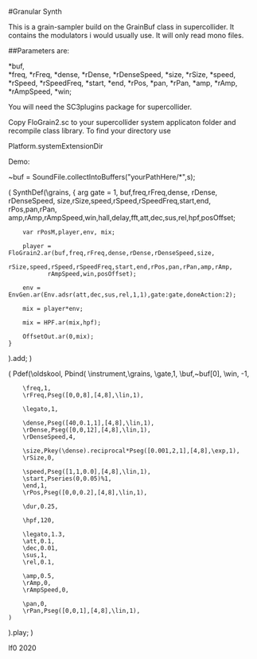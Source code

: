 #Granular Synth

This is a grain-sampler build on the GrainBuf class in supercollider.
It contains the modulators i would usually use. It will only read
mono files.

##Parameters are:

*buf,          
*freq,
*rFreq,
*dense,
*rDense,
*rDenseSpeed,
*size,
*rSize,
*speed,
*rSpeed,
*rSpeedFreq,
*start,
*end,
*rPos,
*pan,
*rPan,
*amp,
*rAmp,
*rAmpSpeed,
*win;

You will need the SC3plugins package for supercollider.

Copy FloGrain2.sc to your supercollider system applicaton folder and recompile
class library. To find your directory use

Platform.systemExtensionDir


Demo:

~buf = SoundFile.collectIntoBuffers("yourPathHere/*",s);

(
SynthDef(\grains,
	{
		arg gate = 1, buf,freq,rFreq,dense, rDense, rDenseSpeed,
		size,rSize,speed,rSpeed,rSpeedFreq,start,end, rPos,pan,rPan,
		amp,rAmp,rAmpSpeed,win,hall,delay,fft,att,dec,sus,rel,hpf,posOffset;

		var rPosM,player,env, mix;

		player = FloGrain2.ar(buf,freq,rFreq,dense,rDense,rDenseSpeed,size,
			  rSize,speed,rSpeed,rSpeedFreq,start,end,rPos,pan,rPan,amp,rAmp,
			   rAmpSpeed,win,posOffset);

		env = EnvGen.ar(Env.adsr(att,dec,sus,rel,1,1),gate:gate,doneAction:2);

		mix = player*env;

		mix = HPF.ar(mix,hpf);

		OffsetOut.ar(0,mix);
	}
).add;
)

(
Pdef(\oldskool,
	Pbind(
		\instrument,\grains,
		\gate,1,
		\buf,~buf[0],
		\win, -1,
		
		\freq,1,
		\rFreq,Pseg([0,0,8],[4,8],\lin,1),

		\legato,1,

		\dense,Pseg([40,0.1,1],[4,8],\lin,1),
		\rDense,Pseg([0,0,12],[4,8],\lin,1),
		\rDenseSpeed,4,

		\size,Pkey(\dense).reciprocal*Pseg([0.001,2,1],[4,8],\exp,1),
		\rSize,0,

		\speed,Pseg([1,1,0.0],[4,8],\lin,1),
		\start,Pseries(0,0.05)%1,
		\end,1,
		\rPos,Pseg([0,0,0.2],[4,8],\lin,1),

		\dur,0.25,

		\hpf,120,

		\legato,1.3,
		\att,0.1,
		\dec,0.01,
		\sus,1,
		\rel,0.1,

		\amp,0.5,
		\rAmp,0,
		\rAmpSpeed,0,
		
		\pan,0,
		\rPan,Pseg([0,0,1],[4,8],\lin,1),
	)
).play;
)

lf0
2020
